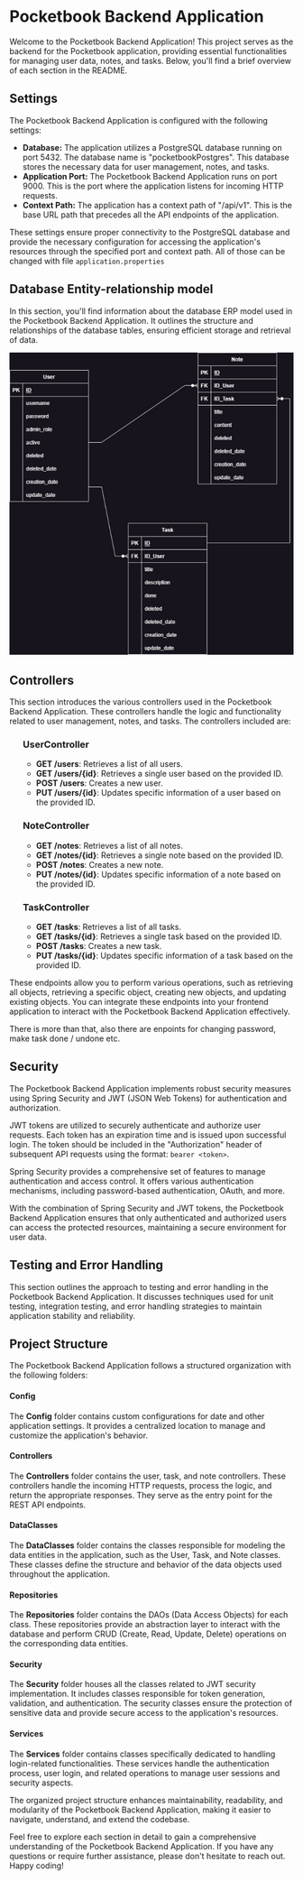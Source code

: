 <h1>Pocketbook Backend Application</h1>

<p>Welcome to the Pocketbook Backend Application! This project serves as the backend for the Pocketbook application, providing essential functionalities for managing user data, notes, and tasks. Below, you'll find a brief overview of each section in the README.</p>

<h2>Settings</h2>

<p>The Pocketbook Backend Application is configured with the following settings:</p>

<ul>
  <li><strong>Database:</strong> The application utilizes a PostgreSQL database running on port 5432. The database name is "pocketbookPostgres". This database stores the necessary data for user management, notes, and tasks.</li>
  <li><strong>Application Port:</strong> The Pocketbook Backend Application runs on port 9000. This is the port where the application listens for incoming HTTP requests.</li>
  <li><strong>Context Path:</strong> The application has a context path of "/api/v1". This is the base URL path that precedes all the API endpoints of the application.</li>
</ul>

<p>These settings ensure proper connectivity to the PostgreSQL database and provide the necessary configuration for accessing the application's resources through the specified port and context path. All of those can be changed with file <code>application.properties</code></p>

<h2>Database Entity-relationship model</h2>
<p>In this section, you'll find information about the database ERP model used in the Pocketbook Backend Application. It outlines the structure and relationships of the database tables, ensuring efficient storage and retrieval of data.</p>

<img src="https://github.com/Tomdokx/pocketbook-be/blob/master/pocketbookerd.jpg" alt="pocketbook ER model">

<h2>Controllers</h2>

<p>This section introduces the various controllers used in the Pocketbook Backend Application. These controllers handle the logic and functionality related to user management, notes, and tasks. The controllers included are:</p>

<ul>
  <h3>UserController</h3>
<ul>
  <li><strong>GET /users</strong>: Retrieves a list of all users.</li>
  <li><strong>GET /users/{id}</strong>: Retrieves a single user based on the provided ID.</li>
  <li><strong>POST /users</strong>: Creates a new user.</li>
  <li><strong>PUT /users/{id}</strong>: Updates specific information of a user based on the provided ID.</li>
</ul>

<h3>NoteController</h3>
<ul>
  <li><strong>GET /notes</strong>: Retrieves a list of all notes.</li>
  <li><strong>GET /notes/{id}</strong>: Retrieves a single note based on the provided ID.</li>
  <li><strong>POST /notes</strong>: Creates a new note.</li>
  <li><strong>PUT /notes/{id}</strong>: Updates specific information of a note based on the provided ID.</li>
</ul>

<h3>TaskController</h3>
<ul>
  <li><strong>GET /tasks</strong>: Retrieves a list of all tasks.</li>
  <li><strong>GET /tasks/{id}</strong>: Retrieves a single task based on the provided ID.</li>
  <li><strong>POST /tasks</strong>: Creates a new task.</li>
  <li><strong>PUT /tasks/{id}</strong>: Updates specific information of a task based on the provided ID.</li>
</ul>
</ul>

<p>These endpoints allow you to perform various operations, such as retrieving all objects, retrieving a specific object, creating new objects, and updating existing objects. You can integrate these endpoints into your frontend application to interact with the Pocketbook Backend Application effectively.</p>

<p>There is more than that, also there are enpoints for changing password, make task done / undone etc.</p>

<h2>Security</h2>

<p>The Pocketbook Backend Application implements robust security measures using Spring Security and JWT (JSON Web Tokens) for authentication and authorization.</p>

<p>JWT tokens are utilized to securely authenticate and authorize user requests. Each token has an expiration time and is issued upon successful login. The token should be included in the "Authorization" header of subsequent API requests using the format: <code>bearer &lt;token&gt;</code>.</p>

<p>Spring Security provides a comprehensive set of features to manage authentication and access control. It offers various authentication mechanisms, including password-based authentication, OAuth, and more.</p>

<p>With the combination of Spring Security and JWT tokens, the Pocketbook Backend Application ensures that only authenticated and authorized users can access the protected resources, maintaining a secure environment for user data.</p>

<h2>Testing and Error Handling</h2>

<p>This section outlines the approach to testing and error handling in the Pocketbook Backend Application. It discusses techniques used for unit testing, integration testing, and error handling strategies to maintain application stability and reliability.</p>

<h2>Project Structure</h2>

<p>The Pocketbook Backend Application follows a structured organization with the following folders:</p>

<h4>Config</h4>
<p>The <strong>Config</strong> folder contains custom configurations for date and other application settings. It provides a centralized location to manage and customize the application's behavior.</p>

<h4>Controllers</h4>
<p>The <strong>Controllers</strong> folder contains the user, task, and note controllers. These controllers handle the incoming HTTP requests, process the logic, and return the appropriate responses. They serve as the entry point for the REST API endpoints.</p>

<h4>DataClasses</h4>
<p>The <strong>DataClasses</strong> folder contains the classes responsible for modeling the data entities in the application, such as the User, Task, and Note classes. These classes define the structure and behavior of the data objects used throughout the application.</p>

<h4>Repositories</h4>
<p>The <strong>Repositories</strong> folder contains the DAOs (Data Access Objects) for each class. These repositories provide an abstraction layer to interact with the database and perform CRUD (Create, Read, Update, Delete) operations on the corresponding data entities.</p>

<h4>Security</h4>
<p>The <strong>Security</strong> folder houses all the classes related to JWT security implementation. It includes classes responsible for token generation, validation, and authentication. The security classes ensure the protection of sensitive data and provide secure access to the application's resources.</p>

<h4>Services</h4>
<p>The <strong>Services</strong> folder contains classes specifically dedicated to handling login-related functionalities. These services handle the authentication process, user login, and related operations to manage user sessions and security aspects.</p>

<p>The organized project structure enhances maintainability, readability, and modularity of the Pocketbook Backend Application, making it easier to navigate, understand, and extend the codebase.</p>

<p>Feel free to explore each section in detail to gain a comprehensive understanding of the Pocketbook Backend Application. If you have any questions or require further assistance, please don't hesitate to reach out. Happy coding!</p>
